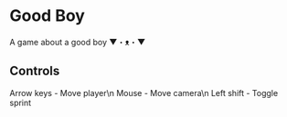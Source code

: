 # Good Boy
A game about a good boy ▼・ᴥ・▼

## Controls
Arrow keys - Move player\n
Mouse - Move camera\n
Left shift - Toggle sprint
